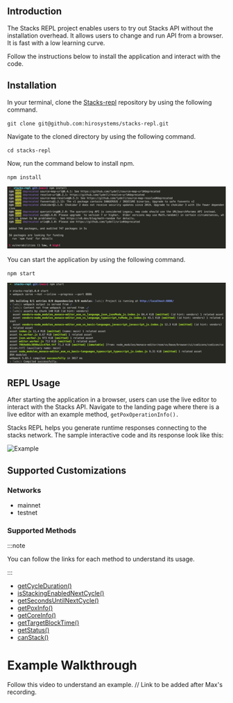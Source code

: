 ## Introduction

The Stacks REPL project enables users to try out Stacks API without the installation overhead. 
It allows users to change and run API from a browser. It is fast with a low learning curve.  

Follow the instructions below to install the application and interact with the code.

## Installation

In your terminal, clone the [Stacks-repl](https://github.com/hirosystems/stacks-repl/tree/main) repository by using the following command.

`git clone git@github.com:hirosystems/stacks-repl.git`

Navigate to the cloned directory by using the following command.

`cd stacks-repl`

Now, run the command below to install npm.

`npm install`

![](npm-install.jpeg)

You can start the application by using the following command.

`npm start`

![](npm-start.jpeg)

## REPL Usage

After starting the application in a browser, users can use the live editor to interact with the Stacks API. Navigate to the landing page where there is a live editor with an example method, `getPoxOperationInfo().`

Stacks REPL helps you generate runtime responses connecting to the stacks network. The sample interactive code and its response look like this:

![Example](../stacks-repl/get_pox_operation_info_example.jpeg)

## Supported Customizations 

### Networks

- mainnet
- testnet

### Supported Methods

:::note

You can follow the links for each method to understand its usage.

:::

- [getCycleDuration()](https://docs.hiro.so/stacks.js/how-to-guides/how-to-integrate-stacking#step-3-display-stacking-info)
- [isStackingEnabledNextCycle()](https://docs.hiro.so/stacks.js/how-to-guides/how-to-integrate-stacking#step-3-display-stacking-info)
- [getSecondsUntilNextCycle()](https://docs.hiro.so/stacks.js/how-to-guides/how-to-integrate-stacking#step-3-display-stacking-info)
- [getPoxInfo()](https://docs.hiro.so/stacks.js/how-to-guides/how-to-integrate-stacking#step-3-display-stacking-info)
- [getCoreInfo()](https://docs.hiro.so/stacks.js/how-to-guides/how-to-integrate-stacking#step-3-display-stacking-info)
- [getTargetBlockTime()](https://docs.hiro.so/stacks.js/how-to-guides/how-to-integrate-stacking#step-3-display-stacking-info)
- [getStatus()](https://docs.hiro.so/stacks.js/how-to-guides/how-to-integrate-stacking#step-3-display-stacking-info)
- [canStack()](https://docs.hiro.so/stacks.js/how-to-guides/how-to-integrate-stacking#step-4-verify-stacking-eligibility)

# Example Walkthrough

Follow this video to understand an example.
// Link to be added after Max's recording.
